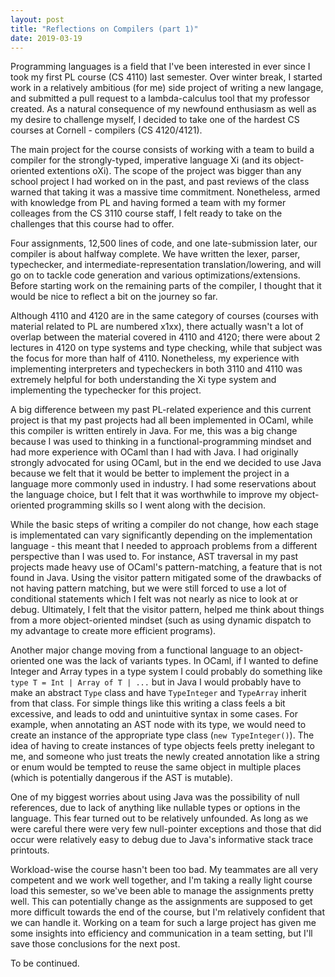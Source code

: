 ```yaml
---
layout: post
title: "Reflections on Compilers (part 1)"
date: 2019-03-19
---
```


Programming languages is a field that I've been interested in ever since I took my first PL course (CS 4110) last semester. Over winter break, I started work in a relatively ambitious (for me) side project of writing a new langage, and submitted a pull request to a lambda-calculus tool that my professor created. As a natural consequence of my newfound enthusiasm as well as my desire to challenge myself, I decided to take one of the hardest CS courses at Cornell - compilers (CS 4120/4121).

The main project for the course consists of working with a team to build a compiler for the strongly-typed, imperative language Xi (and its object-oriented extentions oXi). The scope of the project was bigger than any school project I had worked on in the past, and past reviews of the class warned that taking it was a massive time commitment. Nonetheless, armed with knowledge from PL and having formed a team with my former colleages from the CS 3110 course staff, I felt ready to take on the challenges that this course had to offer.

Four assignments, 12,500 lines of code, and one late-submission later, our compiler is about halfway complete. We have written the lexer, parser, typechecker, and intermediate-representation translation/lowering, and will go on to tackle code generation and various optimizations/extensions. Before starting work on the remaining parts of the compiler, I thought that it would be nice to reflect a bit on the journey so far.

Although 4110 and 4120 are in the same category of courses (courses with material related to PL are numbered x1xx), there actually wasn't a lot of overlap between the material covered in 4110 and 4120; there were about 2 lectures in 4120 on type systems and type checking, while that subject was the focus for more than half of 4110. Nonetheless, my experience with implementing interpreters and typecheckers in both 3110 and 4110 was extremely helpful for both understanding the Xi type system and implementing the typechecker for this project.

A big difference between my past PL-related experience and this current project is that my past projects had all been implemented in OCaml, while this compiler is written entirely in Java. For me, this was a big change because I was used to thinking in a functional-programming mindset and had more experience with OCaml than I had with Java. I had originally strongly advocated for using OCaml, but in the end we decided to use Java because we felt that it would be better to implement the project in a language more commonly used in industry. I had some reservations about the language choice, but I felt that it was worthwhile to improve my object-oriented programming skills so I went along with the decision. 

While the basic steps of writing a compiler do not change, how each stage is implementated can vary significantly depending on the implementation language - this meant that I needed to approach problems from a different perspective than I was used to. For instance, AST traversal in my past projects made heavy use of OCaml's pattern-matching, a feature that is not found in Java. Using the visitor pattern mitigated some of the drawbacks of not having pattern matching, but we were still forced to use a lot of conditional statements which I felt was not nearly as nice to look at or debug. Ultimately, I felt that the visitor pattern, helped me think about things from a more object-oriented mindset (such as using dynamic dispatch to my advantage to create more efficient programs). 

Another major change moving from a functional language to an object-oriented one was the lack of variants types. In OCaml, if I wanted to define Integer and Array types in a type system I could probably do something like `type T = Int | Array of T | ...` but in Java I would probably have to make an abstract `Type` class and have `TypeInteger` and `TypeArray` inherit from that class. For simple things like this writing a class feels a bit excessive, and leads to odd and unintuitive syntax in some cases. For example, when annotating an AST node with its type, we would need to create an instance of the appropriate type class (`new TypeInteger()`). The idea of having to create instances of type objects feels pretty inelegant to me, and someone who just treats the newly created annotation like a string or enum would be tempted to reuse the same object in multiple places (which is potentially dangerous if the AST is mutable). 

One of my biggest worries about using Java was the possibility of null references, due to lack of anything like nullable types or options in the language. This fear turned out to be relatively unfounded. As long as we were careful there were very few null-pointer exceptions and those that did occur were relatively easy to debug due to Java's informative stack trace printouts.

Workload-wise the course hasn't been too bad. My teammates are all very competent and we work well together, and I'm taking a really light course load this semester, so we've been able to manage the assignments pretty well. This can potentially change as the assignments are supposed to get more difficult towards the end of the course, but I'm relatively confident that we can handle it. Working on a team for such a large project has given me some insights into efficiency and communication in a team setting, but I'll save those conclusions for the next post.

To be continued.
